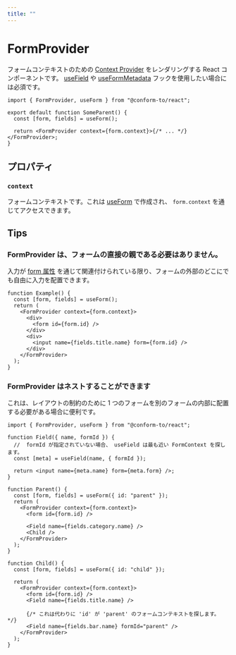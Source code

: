 ```yaml
---
title: ""
---
```


# FormProvider

フォームコンテキストのための [Context Provider](https://react.dev/reference/react/createContext#provider) をレンダリングする React コンポーネントです。 [useField](./useField.md) や [useFormMetadata](./useFormMetadata.md) フックを使用したい場合には必須です。

```tsx
import { FormProvider, useForm } from "@conform-to/react";

export default function SomeParent() {
  const [form, fields] = useForm();

  return <FormProvider context={form.context}>{/* ... */}</FormProvider>;
}
```

## プロパティ

### `context`

フォームコンテキストです。これは [useForm](./useForm.md) で作成され、 `form.context` を通じてアクセスできます。

## Tips

### FormProvider は、フォームの直接の親である必要はありません。

入力が [form 属性](https://developer.mozilla.org/en-US/docs/Web/API/HTMLInputElement#instance_properties_related_to_the_parent_form) を通じて関連付けられている限り、フォームの外部のどこにでも自由に入力を配置できます。

```tsx
function Example() {
  const [form, fields] = useForm();
  return (
    <FormProvider context={form.context}>
      <div>
        <form id={form.id} />
      </div>
      <div>
        <input name={fields.title.name} form={form.id} />
      </div>
    </FormProvider>
  );
}
```

### FormProvider はネストすることができます

これは、レイアウトの制約のために 1 つのフォームを別のフォームの内部に配置する必要がある場合に便利です。

```tsx
import { FormProvider, useForm } from "@conform-to/react";

function Field({ name, formId }) {
  //  formId が指定されていない場合、 useField は最も近い FormContext を探します。
  const [meta] = useField(name, { formId });

  return <input name={meta.name} form={meta.form} />;
}

function Parent() {
  const [form, fields] = useForm({ id: "parent" });
  return (
    <FormProvider context={form.context}>
      <form id={form.id} />

      <Field name={fields.category.name} />
      <Child />
    </FormProvider>
  );
}

function Child() {
  const [form, fields] = useForm({ id: "child" });

  return (
    <FormProvider context={form.context}>
      <form id={form.id} />
      <Field name={fields.title.name} />

      {/* これは代わりに 'id' が 'parent' のフォームコンテキストを探します。 */}
      <Field name={fields.bar.name} formId="parent" />
    </FormProvider>
  );
}
```
